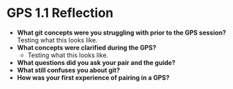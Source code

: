 # GPS 1.1 Reflection
* **What git concepts were you struggling with prior to the GPS session?**
Testing what this looks like.
* **What concepts were clarified during the GPS?**
	* Testing what this looks like.
* **What questions did you ask your pair and the guide?**
* **What still confuses you about git?**
* **How was your first experience of pairing in a GPS?**

